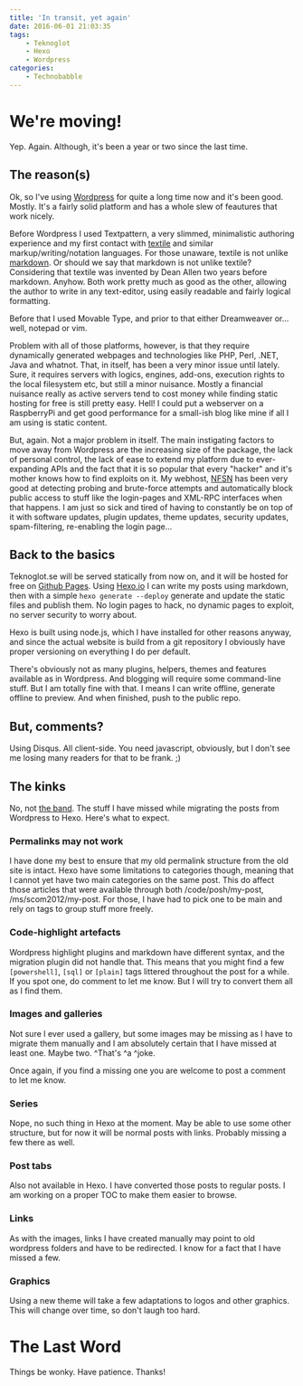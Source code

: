 ```yaml
---
title: 'In transit, yet again'
date: 2016-06-01 21:03:35
tags:
    - Teknoglot
    - Hexo
    - Wordpress
categories:
    - Technobabble
---
```


# We're moving!

Yep. Again. Although, it's been a year or two since the last time.

## The reason(s)

Ok, so I've using [Wordpress][1] for quite a long time now and it's been good. Mostly.
It's a fairly solid platform and has a whole slew of feautures that work nicely.

Before Wordpress I used Textpattern, a very slimmed, minimalistic authoring experience and my first contact with [textile][2] and
similar markup/writing/notation languages. For those unaware, textile is not unlike [markdown][4].
Or should we say that markdown is not unlike textile? Considering that textile was invented by Dean Allen two years before markdown.
Anyhow. Both work pretty much as good as the other, allowing the author to write in any text-editor, using easily readable and fairly logical formatting.

Before that I used Movable Type, and prior to that either Dreamweaver or... well, notepad or vim.

Problem with all of those platforms, however, is that they require dynamically generated webpages and technologies like PHP, Perl, .NET, Java and whatnot.
That, in itself, has been a very minor issue until lately. Sure, it requires servers with logics, engines, add-ons, execution rights to the local filesystem etc, but
still a minor nuisance. Mostly a financial nuisance really as active servers tend to cost money while finding static hosting for free is still pretty easy.
Hell! I could put a webserver on a RaspberryPi and get good performance for a small-ish blog like mine if all I am using is static content.

But, again. Not a major problem in itself. The main instigating factors to move away from Wordpress are the increasing size of the package, the lack of personal control, 
the lack of ease to extend my platform due to ever-expanding APIs and the fact that it is so popular that every "hacker" and it's mother knows how to find exploits on it.
My webhost, [NFSN][5] has been very good at detecting probing and brute-force attempts and automatically block public access to stuff like the login-pages and XML-RPC interfaces when that happens.
I am just so sick and tired of having to constantly be on top of it with software updates, plugin updates, theme updates, security updates, spam-filtering, re-enabling the login page...

## Back to the basics

Teknoglot.se will be served statically from now on, and it will be hosted for free on [Github Pages][6].
Using [Hexo.io][7] I can write my posts using markdown, then with a simple `hexo generate --deploy` generate and update the static files and publish them.
No login pages to hack, no dynamic pages to exploit, no server security to worry about.

Hexo is built using node.js, which I have installed for other reasons anyway, and since the actual website is build from a git repository I obviously have proper versioning on everything I do per default.

There's obviously not as many plugins, helpers, themes and features available as in Wordpress. And blogging will require some command-line stuff.
But I am totally fine with that. I means I can write offline, generate offline to preview. And when finished, push to the public repo.

## But, comments?

Using Disqus. All client-side.
You need javascript, obviously, but I don't see me losing many readers for that to be frank. ;)

## The kinks

No, not [the band][8]. The stuff I have missed while migrating the posts from Wordpress to Hexo.
Here's what to expect.

### Permalinks may not work

I have done my best to ensure that my old permalink structure from the old site is intact.
Hexo have some limitations to categories though, meaning that I cannot yet have two main categories on the same post.
This do affect those articles that were available through both /code/posh/my-post, /ms/scom2012/my-post.
For those, I have had to pick one to be main and rely on tags to group stuff more freely. 

### Code-highlight artefacts

Wordpress highlight plugins and markdown have different syntax, and the migration plugin did not handle that.
This means that you might find a few `[powershell]`, `[sql]` or `[plain]` tags littered throughout the post for a while.
If you spot one, do comment to let me know. But I will try to convert them all as I find them.

### Images and galleries

Not sure I ever used a gallery, but some images may be missing as I have to migrate them manually and I am absolutely certain that I have missed at least one. Maybe two. ^That's ^a ^joke.

Once again, if you find a missing one you are welcome to post a comment to let me know.

### Series

Nope, no such thing in Hexo at the moment.
May be able to use some other structure, but for now it will be normal posts with links. Probably missing a few there as well.

### Post tabs

Also not available in Hexo.
I have converted those posts to regular posts. I am working on a proper TOC to make them easier to browse.

### Links

As with the images, links I have created manually may point to old wordpress folders and have to be redirected.
I know for a fact that I have missed a few.

### Graphics

Using a new theme will take a few adaptations to logos and other graphics.
This will change over time, so don't laugh too hard. 

# The Last Word

Things be wonky. Have patience. Thanks!



[1]: https://www.wordpress.org
[2]: https://en.wikipedia.org/wiki/Textile_(markup_language)
[3]: http://textpattern.com/
[4]: https://en.wikipedia.org/wiki/Markdown
[5]: https://www.nearlyfreespeech.net/
[6]: https://pages.github.com/
[7]: https://hexo.io/
[8]: https://en.wikipedia.org/wiki/The_Kinks
